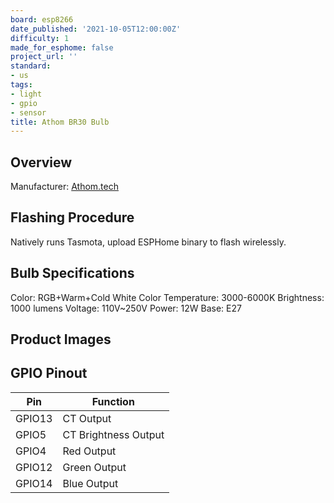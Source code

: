 ```yaml
---
board: esp8266
date_published: '2021-10-05T12:00:00Z'
difficulty: 1
made_for_esphome: false
project_url: ''
standard:
- us
tags:
- light
- gpio
- sensor
title: Athom BR30 Bulb
---
```


## Overview

Manufacturer: [Athom.tech](https://www.athom.tech/blank-1/tasmota-br30-color-bulb)

## Flashing Procedure

Natively runs Tasmota, upload ESPHome binary to flash wirelessly.

## Bulb Specifications

Color: RGB+Warm+Cold White
Color Temperature: 3000-6000K
Brightness: 1000 lumens
Voltage: 110V~250V
Power: 12W
Base:  E27

## Product Images

## GPIO Pinout

| Pin    | Function             |
| ------ | -------------------- |
| GPIO13 | CT Output            |
| GPIO5  | CT Brightness Output |
| GPIO4  | Red Output           |
| GPIO12 | Green Output         |
| GPIO14 | Blue Output          |
